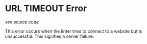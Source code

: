# URL TIMEOUT Error

*see [source code](https://github.com/3top1a/biotools-linter/blob/main/linter/rules/url.py#L145)*

This error occurs when the linter tries to connect to a website but is unsuccessful. This signifies a server failure.
